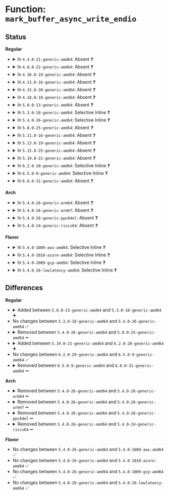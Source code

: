 # Function: <code>mark_buffer_async_write_endio</code>

## Status
<b>Regular</b>
<ul>
<li>
<details>
<summary>In <code>4.4.0-21-generic-amd64</code>: Absent ❓</summary>

```json
{
  "name": "mark_buffer_async_write_endio",
  "collision_type": "Unique Static",
  "inline_type": "Full",
  "funcs": [
    {
      "addr": 18446744071581214054,
      "name": "mark_buffer_async_write_endio",
      "external": false,
      "loc": "fs/buffer.c:417",
      "file": "fs/buffer.c",
      "inline": "not declared, inlined",
      "caller_inline": [
        "fs/buffer.c:mark_buffer_async_write"
      ],
      "caller_func": []
    }
  ],
  "symbols": []
}
```
</details>
</li>
<li>
<details>
<summary>In <code>4.8.0-22-generic-amd64</code>: Absent ❓</summary>

```json
{
  "name": "mark_buffer_async_write_endio",
  "collision_type": "Unique Static",
  "inline_type": "Full",
  "funcs": [
    {
      "addr": 18446744071581389204,
      "name": "mark_buffer_async_write_endio",
      "external": false,
      "loc": "fs/buffer.c:413",
      "file": "fs/buffer.c",
      "inline": "not declared, inlined",
      "caller_inline": [
        "fs/buffer.c:__block_write_full_page",
        "fs/buffer.c:__block_write_full_page",
        "fs/buffer.c:mark_buffer_async_write"
      ],
      "caller_func": []
    }
  ],
  "symbols": []
}
```
</details>
</li>
<li>
<details>
<summary>In <code>4.10.0-19-generic-amd64</code>: Absent ❓</summary>

```json
{
  "name": "mark_buffer_async_write_endio",
  "collision_type": "Unique Static",
  "inline_type": "Full",
  "funcs": [
    {
      "addr": 18446744071581467628,
      "name": "mark_buffer_async_write_endio",
      "external": false,
      "loc": "fs/buffer.c:414",
      "file": "fs/buffer.c",
      "inline": "not declared, inlined",
      "caller_inline": [
        "fs/buffer.c:__block_write_full_page",
        "fs/buffer.c:__block_write_full_page",
        "fs/buffer.c:mark_buffer_async_write"
      ],
      "caller_func": []
    }
  ],
  "symbols": []
}
```
</details>
</li>
<li>
<details>
<summary>In <code>4.13.0-16-generic-amd64</code>: Absent ❓</summary>

```json
{
  "name": "mark_buffer_async_write_endio",
  "collision_type": "Unique Static",
  "inline_type": "Full",
  "funcs": [
    {
      "addr": 18446744071581523275,
      "name": "mark_buffer_async_write_endio",
      "external": false,
      "loc": "fs/buffer.c:413",
      "file": "fs/buffer.c",
      "inline": "not declared, inlined",
      "caller_inline": [
        "fs/buffer.c:__block_write_full_page",
        "fs/buffer.c:__block_write_full_page",
        "fs/buffer.c:mark_buffer_async_write"
      ],
      "caller_func": []
    }
  ],
  "symbols": []
}
```
</details>
</li>
<li>
<details>
<summary>In <code>4.15.0-20-generic-amd64</code>: Absent ❓</summary>

```json
{
  "name": "mark_buffer_async_write_endio",
  "collision_type": "Unique Static",
  "inline_type": "Full",
  "funcs": [
    {
      "addr": 18446744071581665598,
      "name": "mark_buffer_async_write_endio",
      "external": false,
      "loc": "fs/buffer.c:392",
      "file": "fs/buffer.c",
      "inline": "not declared, inlined",
      "caller_inline": [
        "fs/buffer.c:__block_write_full_page",
        "fs/buffer.c:__block_write_full_page",
        "fs/buffer.c:mark_buffer_async_write"
      ],
      "caller_func": []
    }
  ],
  "symbols": []
}
```
</details>
</li>
<li>
<details>
<summary>In <code>4.18.0-10-generic-amd64</code>: Absent ❓</summary>

```json
{
  "name": "mark_buffer_async_write_endio",
  "collision_type": "Unique Static",
  "inline_type": "Selective",
  "funcs": [
    {
      "addr": 18446744071581828957,
      "name": "mark_buffer_async_write_endio",
      "external": false,
      "loc": "fs/buffer.c:384",
      "file": "fs/buffer.c",
      "inline": "not declared, inlined",
      "caller_inline": [
        "fs/buffer.c:__block_write_full_page",
        "fs/buffer.c:__block_write_full_page",
        "fs/buffer.c:mark_buffer_async_write"
      ],
      "caller_func": [
        "fs/buffer.c:__block_write_full_page",
        "fs/buffer.c:__block_write_full_page",
        "fs/buffer.c:mark_buffer_async_write"
      ]
    }
  ],
  "symbols": [
    {
      "addr": 18446744071581819888,
      "name": "mark_buffer_async_write_endio.part.25",
      "section": ".text",
      "bind": "STB_LOCAL",
      "size": 16
    }
  ]
}
```
</details>
</li>
<li>
<details>
<summary>In <code>5.0.0-13-generic-amd64</code>: Absent ❓</summary>

```json
{
  "name": "mark_buffer_async_write_endio",
  "collision_type": "Unique Static",
  "inline_type": "Selective",
  "funcs": [
    {
      "addr": 18446744071581916205,
      "name": "mark_buffer_async_write_endio",
      "external": false,
      "loc": "fs/buffer.c:385",
      "file": "fs/buffer.c",
      "inline": "not declared, inlined",
      "caller_inline": [
        "fs/buffer.c:__block_write_full_page",
        "fs/buffer.c:__block_write_full_page",
        "fs/buffer.c:mark_buffer_async_write"
      ],
      "caller_func": [
        "fs/buffer.c:__block_write_full_page",
        "fs/buffer.c:__block_write_full_page",
        "fs/buffer.c:mark_buffer_async_write"
      ]
    }
  ],
  "symbols": [
    {
      "addr": 18446744071581906880,
      "name": "mark_buffer_async_write_endio.part.27",
      "section": ".text",
      "bind": "STB_LOCAL",
      "size": 16
    }
  ]
}
```
</details>
</li>
<li>
<details>
<summary>In <code>5.3.0-18-generic-amd64</code>: Selective Inline ❓</summary>

```c
void mark_buffer_async_write_endio(struct buffer_head * bh, bh_end_io_t * handler)
```

```json
{
  "name": "mark_buffer_async_write_endio",
  "collision_type": "Unique Static",
  "inline_type": "Selective",
  "funcs": [
    {
      "addr": 18446744071582045808,
      "name": "mark_buffer_async_write_endio",
      "external": false,
      "loc": "fs/buffer.c:386",
      "file": "fs/buffer.c",
      "inline": "not declared, inlined",
      "caller_inline": [],
      "caller_func": [
        "fs/buffer.c:__block_write_full_page",
        "fs/buffer.c:__block_write_full_page",
        "fs/buffer.c:mark_buffer_async_write"
      ]
    }
  ],
  "symbols": [
    {
      "addr": 18446744071582045808,
      "name": "mark_buffer_async_write_endio",
      "section": ".text",
      "bind": "STB_LOCAL",
      "size": 30
    }
  ]
}
```
</details>
</li>
<li>
<details>
<summary>In <code>5.4.0-26-generic-amd64</code>: Selective Inline ❓</summary>

```c
void mark_buffer_async_write_endio(struct buffer_head * bh, bh_end_io_t * handler)
```

```json
{
  "name": "mark_buffer_async_write_endio",
  "collision_type": "Unique Static",
  "inline_type": "Selective",
  "funcs": [
    {
      "addr": 18446744071582123648,
      "name": "mark_buffer_async_write_endio",
      "external": false,
      "loc": "fs/buffer.c:386",
      "file": "fs/buffer.c",
      "inline": "not declared, inlined",
      "caller_inline": [],
      "caller_func": [
        "fs/buffer.c:__block_write_full_page",
        "fs/buffer.c:__block_write_full_page",
        "fs/buffer.c:mark_buffer_async_write"
      ]
    }
  ],
  "symbols": [
    {
      "addr": 18446744071582123648,
      "name": "mark_buffer_async_write_endio",
      "section": ".text",
      "bind": "STB_LOCAL",
      "size": 30
    }
  ]
}
```
</details>
</li>
<li>
<details>
<summary>In <code>5.8.0-25-generic-amd64</code>: Absent ❓</summary>

```json
{
  "name": "mark_buffer_async_write_endio",
  "collision_type": "Unique Static",
  "inline_type": "Full",
  "funcs": [
    {
      "addr": 18446744071582369210,
      "name": "mark_buffer_async_write_endio",
      "external": false,
      "loc": "fs/buffer.c:412",
      "file": "fs/buffer.c",
      "inline": "not declared, inlined",
      "caller_inline": [
        "fs/buffer.c:__block_write_full_page",
        "fs/buffer.c:__block_write_full_page",
        "fs/buffer.c:mark_buffer_async_write"
      ],
      "caller_func": []
    }
  ],
  "symbols": []
}
```
</details>
</li>
<li>
<details>
<summary>In <code>5.11.0-16-generic-amd64</code>: Absent ❓</summary>

```json
{
  "name": "mark_buffer_async_write_endio",
  "collision_type": "Unique Static",
  "inline_type": "Full",
  "funcs": [
    {
      "addr": 18446744071582427699,
      "name": "mark_buffer_async_write_endio",
      "external": false,
      "loc": "fs/buffer.c:411",
      "file": "fs/buffer.c",
      "inline": "not declared, inlined",
      "caller_inline": [
        "fs/buffer.c:__block_write_full_page",
        "fs/buffer.c:__block_write_full_page",
        "fs/buffer.c:mark_buffer_async_write"
      ],
      "caller_func": []
    }
  ],
  "symbols": []
}
```
</details>
</li>
<li>
<details>
<summary>In <code>5.13.0-19-generic-amd64</code>: Absent ❓</summary>

```json
{
  "name": "mark_buffer_async_write_endio",
  "collision_type": "Unique Static",
  "inline_type": "Full",
  "funcs": [
    {
      "addr": 18446744071582449991,
      "name": "mark_buffer_async_write_endio",
      "external": false,
      "loc": "fs/buffer.c:411",
      "file": "fs/buffer.c",
      "inline": "not declared, inlined",
      "caller_inline": [
        "fs/buffer.c:__block_write_full_page",
        "fs/buffer.c:__block_write_full_page",
        "fs/buffer.c:mark_buffer_async_write"
      ],
      "caller_func": []
    }
  ],
  "symbols": []
}
```
</details>
</li>
<li>
<details>
<summary>In <code>5.15.0-25-generic-amd64</code>: Absent ❓</summary>

```json
{
  "name": "mark_buffer_async_write_endio",
  "collision_type": "Unique Static",
  "inline_type": "Full",
  "funcs": [
    {
      "addr": 18446744071582772432,
      "name": "mark_buffer_async_write_endio",
      "external": false,
      "loc": "fs/buffer.c:411",
      "file": "fs/buffer.c",
      "inline": "not declared, inlined",
      "caller_inline": [
        "fs/buffer.c:__block_write_full_page",
        "fs/buffer.c:__block_write_full_page",
        "fs/buffer.c:mark_buffer_async_write"
      ],
      "caller_func": []
    }
  ],
  "symbols": []
}
```
</details>
</li>
<li>
<details>
<summary>In <code>5.19.0-21-generic-amd64</code>: Absent ❓</summary>

```json
{
  "name": "mark_buffer_async_write_endio",
  "collision_type": "Unique Static",
  "inline_type": "Full",
  "funcs": [
    {
      "addr": 18446744071583331405,
      "name": "mark_buffer_async_write_endio",
      "external": false,
      "loc": "fs/buffer.c:411",
      "file": "fs/buffer.c",
      "inline": "not declared, inlined",
      "caller_inline": [
        "fs/buffer.c:__block_write_full_page",
        "fs/buffer.c:__block_write_full_page",
        "fs/buffer.c:__block_write_full_page",
        "fs/buffer.c:__block_write_full_page",
        "fs/buffer.c:mark_buffer_async_write",
        "fs/buffer.c:mark_buffer_async_write"
      ],
      "caller_func": []
    }
  ],
  "symbols": []
}
```
</details>
</li>
<li>
<details>
<summary>In <code>6.2.0-20-generic-amd64</code>: Selective Inline ❓</summary>

```c
void mark_buffer_async_write_endio(struct buffer_head * bh, bh_end_io_t * handler)
```

```json
{
  "name": "mark_buffer_async_write_endio",
  "collision_type": "Unique Static",
  "inline_type": "Selective",
  "funcs": [
    {
      "addr": 18446744071583903733,
      "name": "mark_buffer_async_write_endio",
      "external": false,
      "loc": "fs/buffer.c:411",
      "file": "fs/buffer.c",
      "inline": "not declared, inlined",
      "caller_inline": [
        "fs/buffer.c:mark_buffer_async_write"
      ],
      "caller_func": [
        "fs/buffer.c:__block_write_full_page",
        "fs/buffer.c:__block_write_full_page"
      ]
    }
  ],
  "symbols": [
    {
      "addr": 18446744071583897600,
      "name": "mark_buffer_async_write_endio",
      "section": ".text",
      "bind": "STB_LOCAL",
      "size": 36
    }
  ]
}
```
</details>
</li>
<li>
<details>
<summary>In <code>6.5.0-9-generic-amd64</code>: Selective Inline ❓</summary>

```c
void mark_buffer_async_write_endio(struct buffer_head * bh, bh_end_io_t * handler)
```

```json
{
  "name": "mark_buffer_async_write_endio",
  "collision_type": "Unique Static",
  "inline_type": "Selective",
  "funcs": [
    {
      "addr": 18446744071584128021,
      "name": "mark_buffer_async_write_endio",
      "external": false,
      "loc": "fs/buffer.c:452",
      "file": "fs/buffer.c",
      "inline": "not declared, inlined",
      "caller_inline": [
        "fs/buffer.c:mark_buffer_async_write"
      ],
      "caller_func": [
        "fs/buffer.c:__block_write_full_folio",
        "fs/buffer.c:__block_write_full_folio"
      ]
    }
  ],
  "symbols": [
    {
      "addr": 18446744071584120720,
      "name": "mark_buffer_async_write_endio",
      "section": ".text",
      "bind": "STB_LOCAL",
      "size": 36
    }
  ]
}
```
</details>
</li>
<li>
<details>
<summary>In <code>6.8.0-31-generic-amd64</code>: Absent ❓</summary>

```json
{
  "name": "mark_buffer_async_write_endio",
  "collision_type": "Unique Static",
  "inline_type": "Selective",
  "funcs": [
    {
      "addr": 18446744071584344645,
      "name": "mark_buffer_async_write_endio",
      "external": false,
      "loc": "fs/buffer.c:446",
      "file": "fs/buffer.c",
      "inline": "not declared, inlined",
      "caller_inline": [
        "fs/buffer.c:mark_buffer_async_write"
      ],
      "caller_func": [
        "fs/buffer.c:__block_write_full_folio",
        "fs/buffer.c:__block_write_full_folio"
      ]
    }
  ],
  "symbols": [
    {
      "addr": 18446744071584339344,
      "name": "mark_buffer_async_write_endio.constprop.0",
      "section": ".text",
      "bind": "STB_LOCAL",
      "size": 38
    }
  ]
}
```
</details>
</li>
</ul>
<b>Arch</b>
<ul>
<li>
<details>
<summary>In <code>5.4.0-26-generic-arm64</code>: Absent ❓</summary>

```json
{
  "name": "mark_buffer_async_write_endio",
  "collision_type": "Unique Static",
  "inline_type": "Full",
  "funcs": [
    {
      "addr": 18446603336493675196,
      "name": "mark_buffer_async_write_endio",
      "external": false,
      "loc": "fs/buffer.c:386",
      "file": "fs/buffer.c",
      "inline": "not declared, inlined",
      "caller_inline": [
        "fs/buffer.c:__block_write_full_page",
        "fs/buffer.c:__block_write_full_page",
        "fs/buffer.c:mark_buffer_async_write"
      ],
      "caller_func": []
    }
  ],
  "symbols": []
}
```
</details>
</li>
<li>
<details>
<summary>In <code>5.4.0-26-generic-armhf</code>: Absent ❓</summary>

```json
{
  "name": "mark_buffer_async_write_endio",
  "collision_type": "Unique Static",
  "inline_type": "Full",
  "funcs": [
    {
      "addr": 3227207048,
      "name": "mark_buffer_async_write_endio",
      "external": false,
      "loc": "fs/buffer.c:386",
      "file": "fs/buffer.c",
      "inline": "not declared, inlined",
      "caller_inline": [
        "fs/buffer.c:__block_write_full_page",
        "fs/buffer.c:__block_write_full_page",
        "fs/buffer.c:mark_buffer_async_write"
      ],
      "caller_func": []
    }
  ],
  "symbols": []
}
```
</details>
</li>
<li>
<details>
<summary>In <code>5.4.0-26-generic-ppc64el</code>: Absent ❓</summary>

```json
{
  "name": "mark_buffer_async_write_endio",
  "collision_type": "Unique Static",
  "inline_type": "Full",
  "funcs": [
    {
      "addr": 13835058055287276588,
      "name": "mark_buffer_async_write_endio",
      "external": false,
      "loc": "fs/buffer.c:386",
      "file": "fs/buffer.c",
      "inline": "not declared, inlined",
      "caller_inline": [
        "fs/buffer.c:__block_write_full_page",
        "fs/buffer.c:__block_write_full_page",
        "fs/buffer.c:mark_buffer_async_write"
      ],
      "caller_func": []
    }
  ],
  "symbols": []
}
```
</details>
</li>
<li>
<details>
<summary>In <code>5.4.0-24-generic-riscv64</code>: Absent ❓</summary>

```json
{
  "name": "mark_buffer_async_write_endio",
  "collision_type": "Unique Static",
  "inline_type": "Full",
  "funcs": [
    {
      "addr": 18446743936273300032,
      "name": "mark_buffer_async_write_endio",
      "external": false,
      "loc": "fs/buffer.c:386",
      "file": "fs/buffer.c",
      "inline": "not declared, inlined",
      "caller_inline": [
        "fs/buffer.c:__block_write_full_page",
        "fs/buffer.c:__block_write_full_page",
        "fs/buffer.c:mark_buffer_async_write"
      ],
      "caller_func": []
    }
  ],
  "symbols": []
}
```
</details>
</li>
</ul>
<b>Flavor</b>
<ul>
<li>
<details>
<summary>In <code>5.4.0-1009-aws-amd64</code>: Selective Inline ❓</summary>

```c
void mark_buffer_async_write_endio(struct buffer_head * bh, bh_end_io_t * handler)
```

```json
{
  "name": "mark_buffer_async_write_endio",
  "collision_type": "Unique Static",
  "inline_type": "Selective",
  "funcs": [
    {
      "addr": 18446744071582092384,
      "name": "mark_buffer_async_write_endio",
      "external": false,
      "loc": "fs/buffer.c:386",
      "file": "fs/buffer.c",
      "inline": "not declared, inlined",
      "caller_inline": [],
      "caller_func": [
        "fs/buffer.c:__block_write_full_page",
        "fs/buffer.c:__block_write_full_page",
        "fs/buffer.c:mark_buffer_async_write"
      ]
    }
  ],
  "symbols": [
    {
      "addr": 18446744071582092384,
      "name": "mark_buffer_async_write_endio",
      "section": ".text",
      "bind": "STB_LOCAL",
      "size": 30
    }
  ]
}
```
</details>
</li>
<li>
<details>
<summary>In <code>5.4.0-1010-azure-amd64</code>: Selective Inline ❓</summary>

```c
void mark_buffer_async_write_endio(struct buffer_head * bh, bh_end_io_t * handler)
```

```json
{
  "name": "mark_buffer_async_write_endio",
  "collision_type": "Unique Static",
  "inline_type": "Selective",
  "funcs": [
    {
      "addr": 18446744071582029904,
      "name": "mark_buffer_async_write_endio",
      "external": false,
      "loc": "fs/buffer.c:386",
      "file": "fs/buffer.c",
      "inline": "not declared, inlined",
      "caller_inline": [],
      "caller_func": [
        "fs/buffer.c:__block_write_full_page",
        "fs/buffer.c:__block_write_full_page",
        "fs/buffer.c:mark_buffer_async_write"
      ]
    }
  ],
  "symbols": [
    {
      "addr": 18446744071582029904,
      "name": "mark_buffer_async_write_endio",
      "section": ".text",
      "bind": "STB_LOCAL",
      "size": 30
    }
  ]
}
```
</details>
</li>
<li>
<details>
<summary>In <code>5.4.0-1009-gcp-amd64</code>: Selective Inline ❓</summary>

```c
void mark_buffer_async_write_endio(struct buffer_head * bh, bh_end_io_t * handler)
```

```json
{
  "name": "mark_buffer_async_write_endio",
  "collision_type": "Unique Static",
  "inline_type": "Selective",
  "funcs": [
    {
      "addr": 18446744071582082864,
      "name": "mark_buffer_async_write_endio",
      "external": false,
      "loc": "fs/buffer.c:386",
      "file": "fs/buffer.c",
      "inline": "not declared, inlined",
      "caller_inline": [],
      "caller_func": [
        "fs/buffer.c:__block_write_full_page",
        "fs/buffer.c:__block_write_full_page",
        "fs/buffer.c:mark_buffer_async_write"
      ]
    }
  ],
  "symbols": [
    {
      "addr": 18446744071582082864,
      "name": "mark_buffer_async_write_endio",
      "section": ".text",
      "bind": "STB_LOCAL",
      "size": 30
    }
  ]
}
```
</details>
</li>
<li>
<details>
<summary>In <code>5.4.0-26-lowlatency-amd64</code>: Selective Inline ❓</summary>

```c
void mark_buffer_async_write_endio(struct buffer_head * bh, bh_end_io_t * handler)
```

```json
{
  "name": "mark_buffer_async_write_endio",
  "collision_type": "Unique Static",
  "inline_type": "Selective",
  "funcs": [
    {
      "addr": 18446744071582156384,
      "name": "mark_buffer_async_write_endio",
      "external": false,
      "loc": "fs/buffer.c:386",
      "file": "fs/buffer.c",
      "inline": "not declared, inlined",
      "caller_inline": [],
      "caller_func": [
        "fs/buffer.c:__block_write_full_page",
        "fs/buffer.c:__block_write_full_page",
        "fs/buffer.c:mark_buffer_async_write"
      ]
    }
  ],
  "symbols": [
    {
      "addr": 18446744071582156384,
      "name": "mark_buffer_async_write_endio",
      "section": ".text",
      "bind": "STB_LOCAL",
      "size": 30
    }
  ]
}
```
</details>
</li>
</ul>

## Differences
<b>Regular</b>
<ul>
<li>
<details>
<summary>Added between <code>5.0.0-13-generic-amd64</code> and <code>5.3.0-18-generic-amd64</code> ➕</summary>

```c
void mark_buffer_async_write_endio(struct buffer_head * bh, bh_end_io_t * handler)
```
</details>
</li>
<li>
No changes between <code>5.3.0-18-generic-amd64</code> and <code>5.4.0-26-generic-amd64</code> ✅
</li>
<li>
<details>
<summary>Removed between <code>5.4.0-26-generic-amd64</code> and <code>5.8.0-25-generic-amd64</code> ➖</summary>

```c
void mark_buffer_async_write_endio(struct buffer_head * bh, bh_end_io_t * handler)
```
</details>
</li>
<li>
<details>
<summary>Added between <code>5.19.0-21-generic-amd64</code> and <code>6.2.0-20-generic-amd64</code> ➕</summary>

```c
void mark_buffer_async_write_endio(struct buffer_head * bh, bh_end_io_t * handler)
```
</details>
</li>
<li>
No changes between <code>6.2.0-20-generic-amd64</code> and <code>6.5.0-9-generic-amd64</code> ✅
</li>
<li>
<details>
<summary>Removed between <code>6.5.0-9-generic-amd64</code> and <code>6.8.0-31-generic-amd64</code> ➖</summary>

```c
void mark_buffer_async_write_endio(struct buffer_head * bh, bh_end_io_t * handler)
```
</details>
</li>
</ul>
<b>Arch</b>
<ul>
<li>
<details>
<summary>Removed between <code>5.4.0-26-generic-amd64</code> and <code>5.4.0-26-generic-arm64</code> ➖</summary>

```c
void mark_buffer_async_write_endio(struct buffer_head * bh, bh_end_io_t * handler)
```
</details>
</li>
<li>
<details>
<summary>Removed between <code>5.4.0-26-generic-amd64</code> and <code>5.4.0-26-generic-armhf</code> ➖</summary>

```c
void mark_buffer_async_write_endio(struct buffer_head * bh, bh_end_io_t * handler)
```
</details>
</li>
<li>
<details>
<summary>Removed between <code>5.4.0-26-generic-amd64</code> and <code>5.4.0-26-generic-ppc64el</code> ➖</summary>

```c
void mark_buffer_async_write_endio(struct buffer_head * bh, bh_end_io_t * handler)
```
</details>
</li>
<li>
<details>
<summary>Removed between <code>5.4.0-26-generic-amd64</code> and <code>5.4.0-24-generic-riscv64</code> ➖</summary>

```c
void mark_buffer_async_write_endio(struct buffer_head * bh, bh_end_io_t * handler)
```
</details>
</li>
</ul>
<b>Flavor</b>
<ul>
<li>
No changes between <code>5.4.0-26-generic-amd64</code> and <code>5.4.0-1009-aws-amd64</code> ✅
</li>
<li>
No changes between <code>5.4.0-26-generic-amd64</code> and <code>5.4.0-1010-azure-amd64</code> ✅
</li>
<li>
No changes between <code>5.4.0-26-generic-amd64</code> and <code>5.4.0-1009-gcp-amd64</code> ✅
</li>
<li>
No changes between <code>5.4.0-26-generic-amd64</code> and <code>5.4.0-26-lowlatency-amd64</code> ✅
</li>
</ul>
